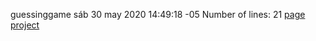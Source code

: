 guessinggame
sáb 30 may 2020 14:49:18 -05
Number of lines:
21
[page project](https://alnarvaezva.github.io/guessinggame/)
